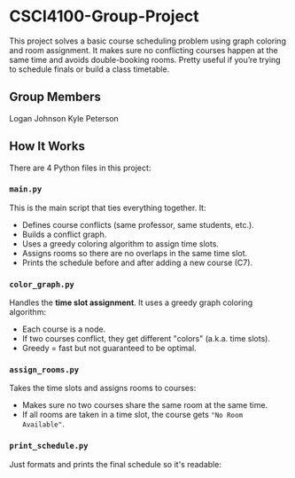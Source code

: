 # CSCI4100-Group-Project

This project solves a basic course scheduling problem using graph coloring and room assignment. It makes sure no conflicting courses happen at the same time and avoids double-booking rooms. Pretty useful if you’re trying to schedule finals or build a class timetable.

## Group Members

Logan Johnson
Kyle Peterson

## How It Works

There are 4 Python files in this project:

### `main.py`
This is the main script that ties everything together. It:
- Defines course conflicts (same professor, same students, etc.).
- Builds a conflict graph.
- Uses a greedy coloring algorithm to assign time slots.
- Assigns rooms so there are no overlaps in the same time slot.
- Prints the schedule before and after adding a new course (C7).

### `color_graph.py`
Handles the **time slot assignment**. It uses a greedy graph coloring algorithm:
- Each course is a node.
- If two courses conflict, they get different "colors" (a.k.a. time slots).
- Greedy = fast but not guaranteed to be optimal.

### `assign_rooms.py`
Takes the time slots and assigns rooms to courses:
- Makes sure no two courses share the same room at the same time.
- If all rooms are taken in a time slot, the course gets `"No Room Available"`.

### `print_schedule.py`
Just formats and prints the final schedule so it's readable:
